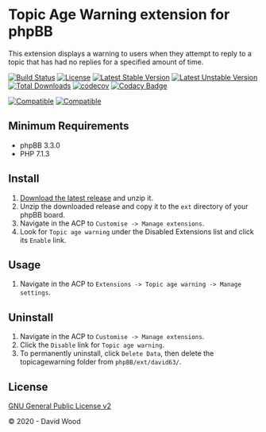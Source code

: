 # Topic Age Warning extension for phpBB

This extension displays a warning to users when they attempt to reply to a topic that has had no replies for a specified amount of time.

[![Build Status](https://github.com/david63/topicagewarning/workflows/Tests/badge.svg)](https://github.com/phpbb-extensions/david63/topicagewarning)
[![License](https://poser.pugx.org/david63/topicagewarning/license)](https://packagist.org/packages/david63/topicagewarning)
[![Latest Stable Version](https://poser.pugx.org/david63/topicagewarning/v/stable)](https://packagist.org/packages/david63/topicagewarning)
[![Latest Unstable Version](https://poser.pugx.org/david63/topicagewarning/v/unstable)](https://packagist.org/packages/david63/topicagewarning)
[![Total Downloads](https://poser.pugx.org/david63/topicagewarning/downloads)](https://packagist.org/packages/david63/topicagewarning)
[![codecov](https://codecov.io/gh/david63/topicagewarning/branch/master/graph/badge.svg?token=D2500PgRex)](https://codecov.io/gh/david63/topicagewarning)
[![Codacy Badge](https://api.codacy.com/project/badge/Grade/78fa03a02de0453b89ff7f6b89099664)](https://www.codacy.com/manual/david63/topicagewarning?utm_source=github.com&amp;utm_medium=referral&amp;utm_content=david63/topicagewarning&amp;utm_campaign=Badge_Grade)

[![Compatible](https://img.shields.io/badge/compatible-phpBB:3.2.x-blue.svg)](https://shields.io/)
[![Compatible](https://img.shields.io/badge/compatible-phpBB:3.3.x-blue.svg)](https://shields.io/)

## Minimum Requirements
* phpBB 3.3.0
* PHP 7.1.3

## Install
1. [Download the latest release](https://github.com/david63/topicagewarning/archive/3.2.zip) and unzip it.
2. Unzip the downloaded release and copy it to the `ext` directory of your phpBB board.
3. Navigate in the ACP to `Customise -> Manage extensions`.
4. Look for `Topic age warning` under the Disabled Extensions list and click its `Enable` link.

## Usage
1. Navigate in the ACP to `Extensions -> Topic age warning -> Manage settings`.

## Uninstall
1. Navigate in the ACP to `Customise -> Manage extensions`.
2. Click the `Disable` link for `Topic age warning`.
3. To permanently uninstall, click `Delete Data`, then delete the topicagewarning folder from `phpBB/ext/david63/`.

## License
[GNU General Public License v2](http://opensource.org/licenses/GPL-2.0)

© 2020 - David Wood